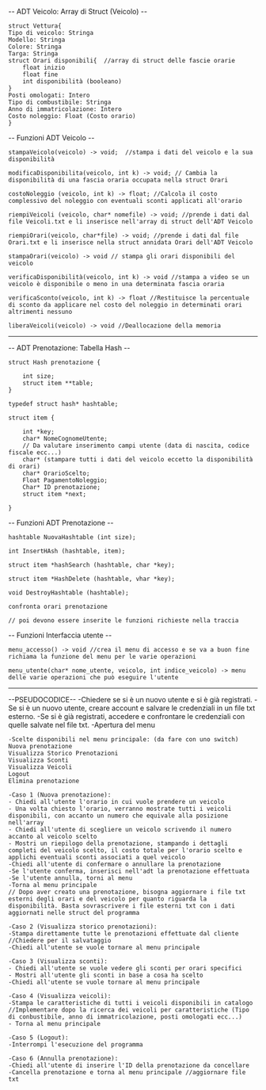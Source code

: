 -- ADT Veicolo: Array di Struct (Veicolo) --
	
	struct Vettura{
	Tipo di veicolo: Stringa
	Modello: Stringa
	Colore: Stringa
	Targa: Stringa
	struct Orari disponibili{  //array di struct delle fascie orarie
		float inizio
		float fine
		int disponibilità (booleano)
	}  
	Posti omologati: Intero
	Tipo di combustibile: Stringa
	Anno di immatricolazione: Intero
	Costo noleggio: Float (Costo orario)
	}

-- Funzioni ADT Veicolo --
	
	stampaVeicolo(veicolo) -> void;  //stampa i dati del veicolo e la sua disponibilità

	modificaDisponibilita(veicolo, int k) -> void; // Cambia la disponibilità di una fascia oraria occupata nella struct Orari

	costoNoleggio (veicolo, int k) -> float; //Calcola il costo complessivo del noleggio con eventuali sconti applicati all'orario

	riempiVeicoli (veicolo, char* nomefile) -> void; //prende i dati dal file Veicoli.txt e li inserisce nell'array di struct dell'ADT Veicolo

	riempiOrari(veicolo, char*file) -> void; //prende i dati dal file Orari.txt e li inserisce nella struct annidata Orari dell'ADT Veicolo
	
	stampaOrari(veicolo) -> void // stampa gli orari disponibili del veicolo

	verificaDisponibilità(veicolo, int k) -> void //stampa a video se un veicolo è disponibile o meno in una determinata fascia oraria

	verificaSconto(veicolo, int k) -> float //Restituisce la percentuale di sconto da applicare nel costo del noleggio in determinati orari altrimenti nessuno

	liberaVeicoli(veicolo) -> void //Deallocazione della memoria

---------------------------------------------------------------------------------------------------------------------------------------------

 -- ADT Prenotazione: Tabella Hash  --
	
	struct Hash prenotazione {

		int size;
		struct item **table;
	}

	typedef struct hash* hashtable;

	struct item {

		int *key;
		char* NomeCognomeUtente;
		// Da valutare inserimento campi utente (data di nascita, codice fiscale ecc...)
		char* (stampare tutti i dati del veicolo eccetto la disponibilità di orari)
		char* OrarioScelto;
		Float PagamentoNoleggio;
		Char* ID prenotazione;
		struct item *next;

	}

-- Funzioni ADT Prenotazione --

	hashtable NuovaHashtable (int size);

	int InsertHAsh (hashtable, item);

	struct item *hashSearch (hashtable, char *key);

	struct item *HashDelete (hashtable, vhar *key);

	void DestroyHashtable (hashtable);

	confronta orari prenotazione

	// poi devono essere inserite le funzioni richieste nella traccia

-- Funzioni Interfaccia utente --

	menu_accesso() -> void //crea il menu di accesso e se va a buon fine richiama la funzione del menu per le varie operazioni

	menu_utente(char* nome_utente, veicolo, int indice_veicolo) -> menu delle varie operazioni che può eseguire l'utente

---------------------------------------------------------------------------------------------------------------------------------------------

--PSEUDOCODICE--
	-Chiedere se si è un nuovo utente e si è già registrati.
	-Se si è un nuovo utente, creare account e salvare le credenziali in un file txt esterno.
	-Se si è già registrati, accedere e confrontare le credenziali con quelle salvate nel file txt.
	-Apertura del menu

	-Scelte disponibili nel menu principale: (da fare con uno switch)
	Nuova prenotazione
	Visualizza Storico Prenotazioni 
	Visualizza Sconti
	Visualizza Veicoli
	Logout
	Elimina prenotazione

	-Caso 1 (Nuova prenotazione): 
	- Chiedi all'utente l'orario in cui vuole prendere un veicolo
	- Una volta chiesto l'orario, verranno mostrate tutti i veicoli disponibili, con accanto un numero che equivale alla posizione nell'array
	- Chiedi all'utente di scegliere un veicolo scrivendo il numero accanto al veicolo scelto
	- Mostri un riepilogo della prenotazione, stampando i dettagli completi del veicolo scelto, il costo totale per l'orario scelto e applichi eventuali sconti associati a quel veicolo
	-Chiedi all'utente di confermare o annullare la prenotazione
	-Se l'utente conferma, inserisci nell'adt la prenotazione effettuata
	-Se l'utente annulla, torni al menu
	-Torna al menu principale
	// Dopo aver creato una prenotazione, bisogna aggiornare i file txt esterni degli orari e del veicolo per quanto riguarda la disponibilità. Basta sovrascrivere i file esterni txt con i dati aggiornati nelle struct del programma

	-Caso 2 (Visualizza storico prenotazioni):
	-Stampa direttamente tutte le prenotazioni effettuate dal cliente //Chiedere per il salvataggio
	-Chiedi all'utente se vuole tornare al menu principale

	-Caso 3 (Visualizza sconti): 
	- Chiedi all'utente se vuole vedere gli sconti per orari specifici
	- Mostri all'utente gli sconti in base a cosa ha scelto
	-Chiedi all'utente se vuole tornare al menu principale

	-Caso 4 (Visualizza veicoli): 
	-Stampa le caratteristiche di tutti i veicoli disponibili in catalogo //Implementare dopo la ricerca dei veicoli per caratteristiche (Tipo di conbustibile, anno di immatricolazione, posti omologati ecc...)
	- Torna al menu principale

	-Caso 5 (Logout): 
	-Interrompi l'esecuzione del programma

	-Caso 6 (Annulla prenotazione):
	-Chiedi all'utente di inserire l'ID della prenotazione da concellare
	-Cancella prenotazione e torna al menu principale //aggiornare file txt